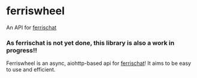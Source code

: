 # ferriswheel
An API for [ferrischat](https://ferris.chat)

### As ferrischat is not yet done, this library is also a work in progress!!
Ferriswheel is an async, aiohttp-based api for [ferrischat](https://ferris.chat)! It aims to be easy to use and efficient. 
